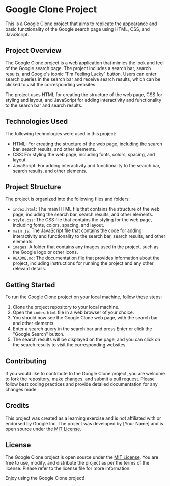 # Google Clone Project

This is a Google Clone project that aims to replicate the appearance and basic functionality of the Google search page using HTML, CSS, and JavaScript.

## Project Overview

The Google Clone project is a web application that mimics the look and feel of the Google search page. The project includes a search bar, search results, and Google's iconic "I'm Feeling Lucky" button. Users can enter search queries in the search bar and receive search results, which can be clicked to visit the corresponding websites.

The project uses HTML for creating the structure of the web page, CSS for styling and layout, and JavaScript for adding interactivity and functionality to the search bar and search results.

## Technologies Used

The following technologies were used in this project:

- HTML: For creating the structure of the web page, including the search bar, search results, and other elements.
- CSS: For styling the web page, including fonts, colors, spacing, and layout.
- JavaScript: For adding interactivity and functionality to the search bar, search results, and other elements.

## Project Structure

The project is organized into the following files and folders:

- `index.html`: The main HTML file that contains the structure of the web page, including the search bar, search results, and other elements.
- `style.css`: The CSS file that contains the styling for the web page, including fonts, colors, spacing, and layout.
- `main.js`: The JavaScript file that contains the code for adding interactivity and functionality to the search bar, search results, and other elements.
- `images`: A folder that contains any images used in the project, such as the Google logo or other icons.
- `README.md`: The documentation file that provides information about the project, including instructions for running the project and any other relevant details.

## Getting Started

To run the Google Clone project on your local machine, follow these steps:

1. Clone the project repository to your local machine.
2. Open the `index.html` file in a web browser of your choice.
3. You should now see the Google Clone web page, with the search bar and other elements.
4. Enter a search query in the search bar and press Enter or click the "Google Search" button.
5. The search results will be displayed on the page, and you can click on the search results to visit the corresponding websites.

## Contributing

If you would like to contribute to the Google Clone project, you are welcome to fork the repository, make changes, and submit a pull request. Please follow best coding practices and provide detailed documentation for any changes made.

## Credits

This project was created as a learning exercise and is not affiliated with or endorsed by Google Inc. The project was developed by [Your Name] and is open source under the [MIT License](LICENSE).

## License

The Google Clone project is open source under the [MIT License](LICENSE). You are free to use, modify, and distribute the project as per the terms of the license. Please refer to the license file for more information.

Enjoy using the Google Clone project!
